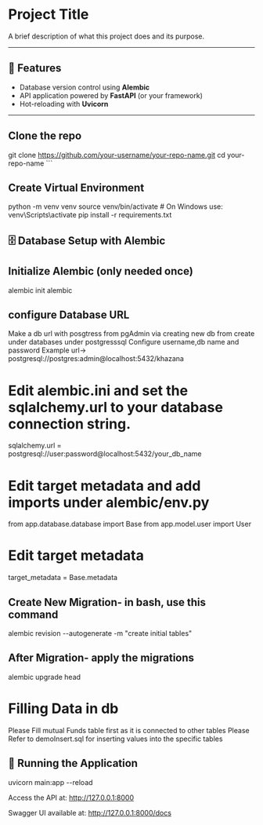 # Project Title

A brief description of what this project does and its purpose.

---

## 🚀 Features

- Database version control using **Alembic**
- API application powered by **FastAPI** (or your framework)
- Hot-reloading with **Uvicorn**
---

## Clone the repo

git clone https://github.com/your-username/your-repo-name.git
cd your-repo-name ```

##  Create Virtual Environment
python -m venv venv
source venv/bin/activate  # On Windows use: venv\Scripts\activate
pip install -r requirements.txt

## 🗄️ Database Setup with Alembic
## Initialize Alembic (only needed once)

alembic init alembic

## configure Database URL
Make a db url with posgtress from pgAdmin via creating new db from create under databases under postgresssql
Configure username,db name and password
Example url-> postgresql://postgres:admin@localhost:5432/khazana
# Edit alembic.ini and set the sqlalchemy.url to your database connection string.

sqlalchemy.url = postgresql://user:password@localhost:5432/your_db_name

# Edit target metadata and add imports under alembic/env.py
from app.database.database import Base
from app.model.user import User
# Edit target metadata
target_metadata = Base.metadata

## Create New Migration- in bash, use this command
alembic revision --autogenerate -m "create initial tables"

## After Migration- apply the migrations
alembic upgrade head

# Filling Data in db
Please Fill mutual Funds table first as it is connected to other tables
Please Refer to demoInsert.sql for inserting values into the specific tables 

## 🏃 Running the Application
uvicorn main:app --reload

Access the API at: http://127.0.0.1:8000

Swagger UI available at: http://127.0.0.1:8000/docs




